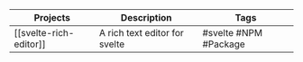 | Projects               | Description                   | Tags |
| ---------------------- | ----------------------------- | ---- |
| [[svelte-rich-editor]] | A rich text editor for svelte | #svelte #NPM #Package     |
